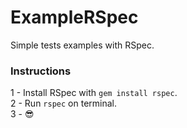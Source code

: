 # ExampleRSpec
Simple tests examples with RSpec.

### Instructions
1 - Install RSpec with `gem install rspec`.<br />
2 - Run `rspec` on terminal.<br />
3 - 😎<br />
